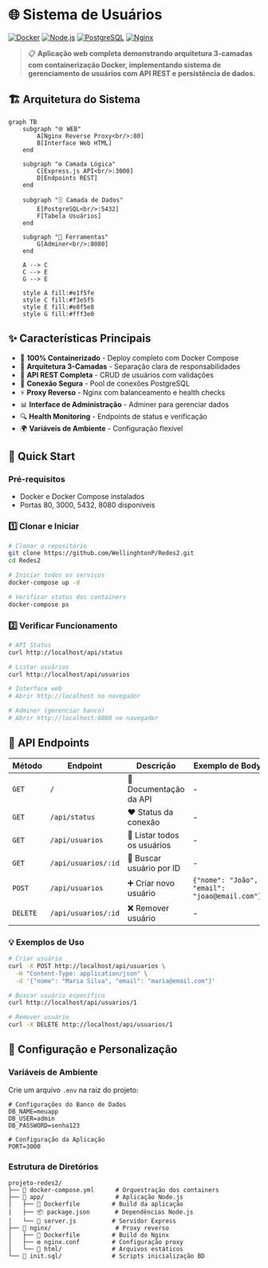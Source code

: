 # 🌐 Sistema de Usuários

[![Docker](https://img.shields.io/badge/Docker-2496ED?style=for-the-badge&logo=docker&logoColor=white)](https://www.docker.com/)
[![Node.js](https://img.shields.io/badge/Node.js-43853D?style=for-the-badge&logo=node.js&logoColor=white)](https://nodejs.org/)
[![PostgreSQL](https://img.shields.io/badge/PostgreSQL-316192?style=for-the-badge&logo=postgresql&logoColor=white)](https://www.postgresql.org/)
[![Nginx](https://img.shields.io/badge/Nginx-009639?style=for-the-badge&logo=nginx&logoColor=white)](https://nginx.org/)

> 📋 **Aplicação web completa demonstrando arquitetura 3-camadas com containerização Docker, implementando sistema de gerenciamento de usuários com API REST e persistência de dados.**

## 🏗️ Arquitetura do Sistema

```mermaid
graph TB
    subgraph "🌐 WEB"
        A[Nginx Reverse Proxy<br/>:80]
        B[Interface Web HTML]
    end
    
    subgraph "⚙️ Camada Lógica"
        C[Express.js API<br/>:3000]
        D[Endpoints REST]
    end
    
    subgraph "🗄️ Camada de Dados"
        E[PostgreSQL<br/>:5432]
        F[Tabela Usuários]
    end
    
    subgraph "🔧 Ferramentas"
        G[Adminer<br/>:8080]
    end
    
    A --> C
    C --> E
    G --> E
    
    style A fill:#e1f5fe
    style C fill:#f3e5f5
    style E fill:#e8f5e8
    style G fill:#fff3e0
```

## ✨ Características Principais

- 🐳 **100% Containerizado** - Deploy completo com Docker Compose
- 🔄 **Arquitetura 3-Camadas** - Separação clara de responsabilidades
- 🚀 **API REST Completa** - CRUD de usuários com validações
- 🔐 **Conexão Segura** - Pool de conexões PostgreSQL
- ⚡ **Proxy Reverso** - Nginx com balanceamento e health checks
- 📊 **Interface de Administração** - Adminer para gerenciar dados
- 🔍 **Health Monitoring** - Endpoints de status e verificação
- 🌍 **Variáveis de Ambiente** - Configuração flexível

## 🚀 Quick Start

### Pré-requisitos
- Docker e Docker Compose instalados
- Portas 80, 3000, 5432, 8080 disponíveis

### 1️⃣ Clonar e Iniciar
```bash
# Clonar o repositório
git clone https://github.com/WellinghtonP/Redes2.git
cd Redes2

# Iniciar todos os serviços
docker-compose up -d

# Verificar status dos containers
docker-compose ps
```

### 2️⃣ Verificar Funcionamento
```bash
# API Status
curl http://localhost/api/status

# Listar usuários
curl http://localhost/api/usuarios

# Interface web
# Abrir http://localhost no navegador

# Adminer (gerenciar banco)
# Abrir http://localhost:8080 no navegador
```

## 📡 API Endpoints

| Método | Endpoint | Descrição | Exemplo de Body |
|--------|----------|-----------|-----------------|
| `GET` | `/` | 📖 Documentação da API | - |
| `GET` | `/api/status` | ❤️ Status da conexão | - |
| `GET` | `/api/usuarios` | 👥 Listar todos os usuários | - |
| `GET` | `/api/usuarios/:id` | 👤 Buscar usuário por ID | - |
| `POST` | `/api/usuarios` | ➕ Criar novo usuário | `{"nome": "João", "email": "joao@email.com"}` |
| `DELETE` | `/api/usuarios/:id` | ❌ Remover usuário | - |

### 💡 Exemplos de Uso

```bash
# Criar usuário
curl -X POST http://localhost/api/usuarios \
  -H "Content-Type: application/json" \
  -d '{"nome": "Maria Silva", "email": "maria@email.com"}'

# Buscar usuário específico
curl http://localhost/api/usuarios/1

# Remover usuário
curl -X DELETE http://localhost/api/usuarios/1
```

## 🔧 Configuração e Personalização

### Variáveis de Ambiente

Crie um arquivo `.env` na raiz do projeto:

```env
# Configurações do Banco de Dados
DB_NAME=meuapp
DB_USER=admin
DB_PASSWORD=senha123

# Configuração da Aplicação
PORT=3000
```

### Estrutura de Diretórios

```
projeto-redes2/
├── 🐳 docker-compose.yml      # Orquestração dos containers
├── 📁 app/                    # Aplicação Node.js
│   ├── 🐳 Dockerfile         # Build da aplicação
│   ├── 📦 package.json       # Dependências Node.js
│   └── 🚀 server.js          # Servidor Express
├── 📁 nginx/                  # Proxy reverso
│   ├── 🐳 Dockerfile         # Build do Nginx
│   ├── ⚙️ nginx.conf         # Configuração proxy
│   └── 📁 html/              # Arquivos estáticos
└── 📁 init.sql/              # Scripts inicialização BD
```
